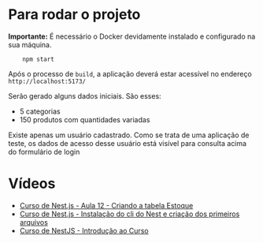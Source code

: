 # Para rodar o projeto

**Importante:** É necessário o Docker devidamente instalado e configurado na sua máquina.
```
    npm start
```

Após o processo de `build`, a aplicação deverá estar acessível no endereço `http://localhost:5173/`

Serão gerado alguns dados iniciais. São esses:
- 5 categorias
- 150 produtos com quantidades variadas

Existe apenas um usuário cadastrado. Como se trata de uma aplicação de teste, os dados de acesso desse 
usuário está visível para consulta acima do formulário de login


# Vídeos

- [Curso de Nest.js - Aula 12 - Criando a tabela Estoque](https://www.youtube.com/watch?v=2wWnNHd6aD4)
- [Curso de Nest.js - Instalação do cli do Nest e criação dos primeiros arquivos](https://www.youtube.com/watch?v=mq5xTiXj_E0)
- [Curso de NestJS - Introdução ao Curso](https://www.youtube.com/watch?v=ZSoU5H_cOFw)